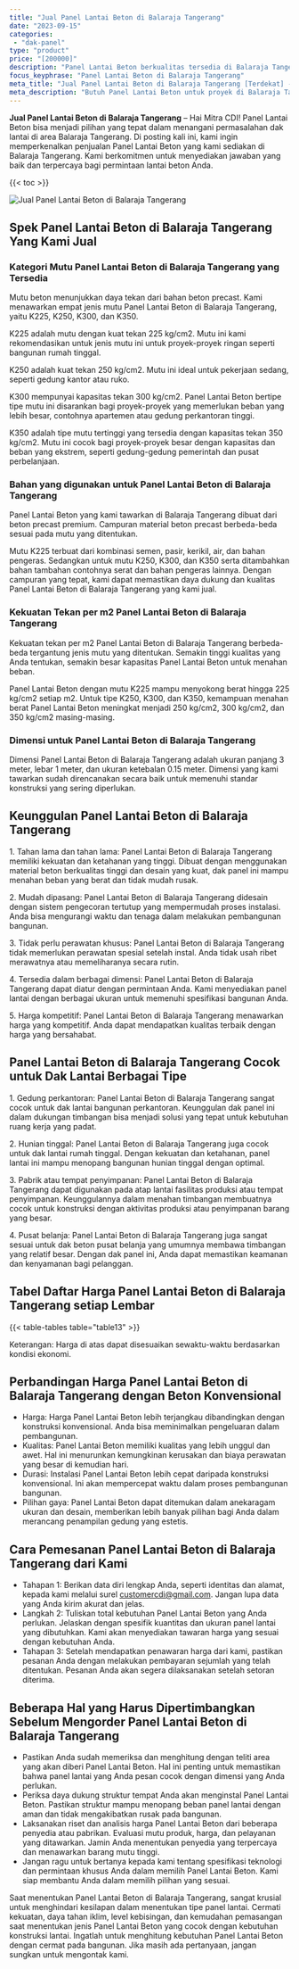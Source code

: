 ```yaml
---
title: "Jual Panel Lantai Beton di Balaraja Tangerang"
date: "2023-09-15"
categories:
 - "dak-panel"
type: "product"
price: "[200000]"
description: "Panel Lantai Beton berkualitas tersedia di Balaraja Tangerang. Panel Lantai Beton dirancang untuk kebutuhan konstruksi modern dengan performa andalan. Dapatkan info lengkap."
focus_keyphrase: "Panel Lantai Beton di Balaraja Tangerang"
meta_title: "Jual Panel Lantai Beton di Balaraja Tangerang [Terdekat] - CDI"
meta_description: "Butuh Panel Lantai Beton untuk proyek di Balaraja Tangerang?. Kami menyediakan Panel Lantai Beton premium untuk pembangunan. Penawaran spesial hanya di sini."
---
```


**Jual Panel Lantai Beton di Balaraja Tangerang** – Hai Mitra CDI! Panel Lantai Beton bisa menjadi pilihan yang tepat dalam menangani permasalahan dak lantai di area Balaraja Tangerang. Di posting kali ini, kami ingin memperkenalkan penjualan Panel Lantai Beton yang kami sediakan di Balaraja Tangerang. Kami berkomitmen untuk menyediakan jawaban yang baik dan terpercaya bagi permintaan lantai beton Anda.

{{< toc >}}

![Jual Panel Lantai Beton di Balaraja Tangerang](/images/dak-panel/dak-panel-21.jpg)

## Spek Panel Lantai Beton di Balaraja Tangerang Yang Kami Jual

### Kategori Mutu Panel Lantai Beton di Balaraja Tangerang yang Tersedia

Mutu beton menunjukkan daya tekan dari bahan beton precast. Kami menawarkan empat jenis mutu Panel Lantai Beton di Balaraja Tangerang, yaitu K225, K250, K300, dan K350.

K225 adalah mutu dengan kuat tekan 225 kg/cm2. Mutu ini kami rekomendasikan untuk jenis mutu ini untuk proyek-proyek ringan seperti bangunan rumah tinggal.

K250 adalah kuat tekan 250 kg/cm2. Mutu ini ideal untuk pekerjaan sedang, seperti gedung kantor atau ruko.

K300 mempunyai kapasitas tekan 300 kg/cm2. Panel Lantai Beton bertipe tipe mutu ini disarankan bagi proyek-proyek yang memerlukan beban yang lebih besar, contohnya apartemen atau gedung perkantoran tinggi.

K350 adalah tipe mutu tertinggi yang tersedia dengan kapasitas tekan 350 kg/cm2. Mutu ini cocok bagi proyek-proyek besar dengan kapasitas dan beban yang ekstrem, seperti gedung-gedung pemerintah dan pusat perbelanjaan.

### Bahan yang digunakan untuk Panel Lantai Beton di Balaraja Tangerang

Panel Lantai Beton yang kami tawarkan di Balaraja Tangerang dibuat dari beton precast premium. Campuran material beton precast berbeda-beda sesuai pada mutu yang ditentukan.

Mutu K225 terbuat dari kombinasi semen, pasir, kerikil, air, dan bahan pengeras. Sedangkan untuk mutu K250, K300, dan K350 serta ditambahkan bahan tambahan contohnya serat dan bahan pengeras lainnya. Dengan campuran yang tepat, kami dapat memastikan daya dukung dan kualitas Panel Lantai Beton di Balaraja Tangerang yang kami jual.

### Kekuatan Tekan per m2 Panel Lantai Beton di Balaraja Tangerang

Kekuatan tekan per m2 Panel Lantai Beton di Balaraja Tangerang berbeda-beda tergantung jenis mutu yang ditentukan. Semakin tinggi kualitas yang Anda tentukan, semakin besar kapasitas Panel Lantai Beton untuk menahan beban.

Panel Lantai Beton dengan mutu K225 mampu menyokong berat hingga 225 kg/cm2 setiap m2. Untuk tipe K250, K300, dan K350, kemampuan menahan berat Panel Lantai Beton meningkat menjadi 250 kg/cm2, 300 kg/cm2, dan 350 kg/cm2 masing-masing.

### Dimensi untuk Panel Lantai Beton di Balaraja Tangerang

Dimensi Panel Lantai Beton di Balaraja Tangerang adalah ukuran panjang 3 meter, lebar 1 meter, dan ukuran ketebalan 0.15 meter. Dimensi yang kami tawarkan sudah direncanakan secara baik untuk memenuhi standar konstruksi yang sering diperlukan.

## Keunggulan Panel Lantai Beton di Balaraja Tangerang

1\.  Tahan lama dan tahan lama: Panel Lantai Beton di Balaraja Tangerang memiliki kekuatan dan ketahanan yang tinggi. Dibuat dengan menggunakan material beton berkualitas tinggi dan desain yang kuat, dak panel ini mampu menahan beban yang berat dan tidak mudah rusak.

2\.  Mudah dipasang: Panel Lantai Beton di Balaraja Tangerang didesain dengan sistem pengecoran tertutup yang mempermudah proses instalasi. Anda bisa mengurangi waktu dan tenaga dalam melakukan pembangunan bangunan.

3\.  Tidak perlu perawatan khusus: Panel Lantai Beton di Balaraja Tangerang tidak memerlukan perawatan spesial setelah instal. Anda tidak usah ribet merawatnya atau memeliharanya secara rutin.

4\.  Tersedia dalam berbagai dimensi: Panel Lantai Beton di Balaraja Tangerang dapat diatur dengan permintaan Anda. Kami menyediakan panel lantai dengan berbagai ukuran untuk memenuhi spesifikasi bangunan Anda.

5\.  Harga kompetitif: Panel Lantai Beton di Balaraja Tangerang menawarkan harga yang kompetitif. Anda dapat mendapatkan kualitas terbaik dengan harga yang bersahabat.

## Panel Lantai Beton di Balaraja Tangerang Cocok untuk Dak Lantai Berbagai Tipe

1\.  Gedung perkantoran: Panel Lantai Beton di Balaraja Tangerang sangat cocok untuk dak lantai bangunan perkantoran. Keunggulan dak panel ini dalam dukungan timbangan bisa menjadi solusi yang tepat untuk kebutuhan ruang kerja yang padat.

2\.  Hunian tinggal: Panel Lantai Beton di Balaraja Tangerang juga cocok untuk dak lantai rumah tinggal. Dengan kekuatan dan ketahanan, panel lantai ini mampu menopang bangunan hunian tinggal dengan optimal.

3\.  Pabrik atau tempat penyimpanan: Panel Lantai Beton di Balaraja Tangerang dapat digunakan pada atap lantai fasilitas produksi atau tempat penyimpanan. Keunggulannya dalam menahan timbangan membuatnya cocok untuk konstruksi dengan aktivitas produksi atau penyimpanan barang yang besar.

4\.  Pusat belanja: Panel Lantai Beton di Balaraja Tangerang juga sangat sesuai untuk dak beton pusat belanja yang umumnya membawa timbangan yang relatif besar. Dengan dak panel ini, Anda dapat memastikan keamanan dan kenyamanan bagi pelanggan.

## Tabel Daftar Harga Panel Lantai Beton di Balaraja Tangerang setiap Lembar

{{< table-tables table="table13" >}}

Keterangan: Harga di atas dapat disesuaikan sewaktu-waktu berdasarkan kondisi ekonomi.

## Perbandingan Harga Panel Lantai Beton di Balaraja Tangerang dengan Beton Konvensional

*   Harga: Harga Panel Lantai Beton lebih terjangkau dibandingkan dengan konstruksi konvensional. Anda bisa meminimalkan pengeluaran dalam pembangunan.
*   Kualitas: Panel Lantai Beton memiliki kualitas yang lebih unggul dan awet. Hal ini menurunkan kemungkinan kerusakan dan biaya perawatan yang besar di kemudian hari.
*   Durasi: Instalasi Panel Lantai Beton lebih cepat daripada konstruksi konvensional. Ini akan mempercepat waktu dalam proses pembangunan bangunan.
*   Pilihan gaya: Panel Lantai Beton dapat ditemukan dalam anekaragam ukuran dan desain, memberikan lebih banyak pilihan bagi Anda dalam merancang penampilan gedung yang estetis.

## Cara Pemesanan Panel Lantai Beton di Balaraja Tangerang dari Kami

*   Tahapan 1: Berikan data diri lengkap Anda, seperti identitas dan alamat, kepada kami melalui surel customercdi@gmail.com. Jangan lupa data yang Anda kirim akurat dan jelas.
*   Langkah 2: Tuliskan total kebutuhan Panel Lantai Beton yang Anda perlukan. Jelaskan dengan spesifik kuantitas dan ukuran panel lantai yang dibutuhkan. Kami akan menyediakan tawaran harga yang sesuai dengan kebutuhan Anda.
*   Tahapan 3: Setelah mendapatkan penawaran harga dari kami, pastikan pesanan Anda dengan melakukan pembayaran sejumlah yang telah ditentukan. Pesanan Anda akan segera dilaksanakan setelah setoran diterima.

## Beberapa Hal yang Harus Dipertimbangkan Sebelum Mengorder Panel Lantai Beton di Balaraja Tangerang

*   Pastikan Anda sudah memeriksa dan menghitung dengan teliti area yang akan diberi Panel Lantai Beton. Hal ini penting untuk memastikan bahwa panel lantai yang Anda pesan cocok dengan dimensi yang Anda perlukan.
*   Periksa daya dukung struktur tempat Anda akan menginstal Panel Lantai Beton. Pastikan struktur mampu menopang beban panel lantai dengan aman dan tidak mengakibatkan rusak pada bangunan.
*   Laksanakan riset dan analisis harga Panel Lantai Beton dari beberapa penyedia atau pabrikan. Evaluasi mutu produk, harga, dan pelayanan yang ditawarkan. Jamin Anda menentukan penyedia yang terpercaya dan menawarkan barang mutu tinggi.
*   Jangan ragu untuk bertanya kepada kami tentang spesifikasi teknologi dan permintaan khusus Anda dalam memilih Panel Lantai Beton. Kami siap membantu Anda dalam memilih pilihan yang sesuai.

Saat menentukan Panel Lantai Beton di Balaraja Tangerang, sangat krusial untuk menghindari kesilapan dalam menentukan tipe panel lantai. Cermati kekuatan, daya tahan iklim, level kebisingan, dan kemudahan pemasangan saat menentukan jenis Panel Lantai Beton yang cocok dengan kebutuhan konstruksi lantai. Ingatlah untuk menghitung kebutuhan Panel Lantai Beton dengan cermat pada bangunan. Jika masih ada pertanyaan, jangan sungkan untuk mengontak kami.